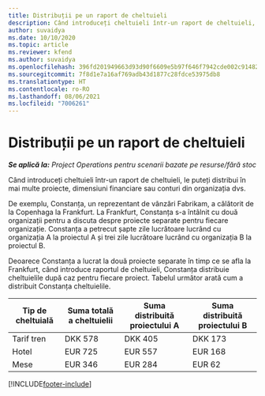 ```yaml
---
title: Distribuții pe un raport de cheltuieli
description: Când introduceți cheltuieli într-un raport de cheltuieli, le puteți distribui în mai multe proiecte, persoane juridice sau conturi din organizația dvs.
author: suvaidya
ms.date: 10/10/2020
ms.topic: article
ms.reviewer: kfend
ms.author: suvaidya
ms.openlocfilehash: 396fd201949663d93d90f6609e5b97f646f7942cde002c91482fa7dc26c394ae
ms.sourcegitcommit: 7f8d1e7a16af769adb43d1877c28fdce53975db8
ms.translationtype: HT
ms.contentlocale: ro-RO
ms.lasthandoff: 08/06/2021
ms.locfileid: "7006261"
---
```

# <a name="distributions-on-an-expense-report"></a>Distribuții pe un raport de cheltuieli

_**Se aplică la:** Project Operations pentru scenarii bazate pe resurse/fără stoc_

Când introduceți cheltuieli într-un raport de cheltuieli, le puteți distribui în mai multe proiecte, dimensiuni financiare sau conturi din organizația dvs.

De exemplu, Constanța, un reprezentant de vânzări Fabrikam, a călătorit de la Copenhaga la Frankfurt. La Frankfurt, Constanța s-a întâlnit cu două organizații pentru a discuta despre proiecte separate pentru fiecare organizație. Constanța a petrecut șapte zile lucrătoare lucrând cu organizația A la proiectul A și trei zile lucrătoare lucrând cu organizația B la proiectul B.

Deoarece Constanța a lucrat la două proiecte separate în timp ce se afla la Frankfurt, când introduce raportul de cheltuieli, Constanța distribuie cheltuielile după caz pentru fiecare proiect. Tabelul următor arată cum a distribuit Constanța cheltuielile.

| Tip de cheltuială | Suma totală a cheltuielii | Suma distribuită proiectului A | Suma distribuită proiectului B |
|--------------|----------------------|---------------------------------|---------------------------------|
| Tarif tren   | DKK 578              | DKK 405                         | DKK 173                         |
| Hotel        | EUR 725              | EUR 557                         | EUR 168                         |
| Mese        | EUR 346              | EUR 284                         | EUR 62                          |


[!INCLUDE[footer-include](../includes/footer-banner.md)]
